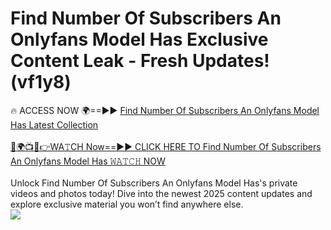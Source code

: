 # Find Number Of Subscribers An Onlyfans Model Has Exclusive Content Leak - Fresh Updates! (vf1y8)

🔥 ACCESS NOW 🌍==►► <a href="https://tinyurl.com/kvy9nzfs" rel="nofollow">Find Number Of Subscribers An Onlyfans Model Has Latest Collection</a>
<br><br>
[🔴🌍📺📱👉WA𝚃CH Now==►► CLICK HERE TO Find Number Of Subscribers An Onlyfans Model Has 𝚆𝙰𝚃𝙲𝙷 NOW](https://tinyurl.com/kvy9nzfs)
<br><br>
Unlock Find Number Of Subscribers An Onlyfans Model Has's private videos and photos today! Dive into the newest 2025 content updates and explore exclusive material you won’t find anywhere else.
<br>
<a href="https://tinyurl.com/kvy9nzfs" rel="nofollow" data-target="animated-image.originalLink"><img src="https://camo.githubusercontent.com/8a4f000d20f83aca3bf7ec5f350d767afa0574a8a352519fd8cfa583a6f93a33/68747470733a2f2f692e696d6775722e636f6d2f644a486b345a712e676966" data-canonical-src="https://i.imgur.com/dJHk4Zq.gif" style="max-width: 100%; display: inline-block;" data-target="animated-image.originalImage"></a>
<br>
